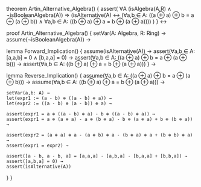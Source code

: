 theorem Artin_Alternative_Algebra() {
  assert(
    ∀A (isAlgebra(A,R) ∧ ¬isBooleanAlgebra(A)) ⇒
    (isAlternative(A) ↔ 
      (∀a,b ∈ A: ((a ⊕ a) ⊕ b = a ⊕ (a ⊕ b)) ∧
       ∀a,b ∈ A: ((b ⊕ a) ⊕ a = b ⊕ (a ⊕ a))))
  )
} ↔

proof Artin_Alternative_Algebra() {
  setVar(A: Algebra, R: Ring) →
  assume(¬isBooleanAlgebra(A)) →
  
  lemma Forward_Implication() {
    assume(isAlternative(A)) →
    assert(∀a,b ∈ A: [a,a,b] = 0 ∧ [b,a,a] = 0) →
    assert(∀a,b ∈ A: ((a ⊕ a) ⊕ b = a ⊕ (a ⊕ b))) →
    assert(∀a,b ∈ A: ((b ⊕ a) ⊕ a = b ⊕ (a ⊕ a)))
  } →

  lemma Reverse_Implication() {
    assume(∀a,b ∈ A: ((a ⊕ a) ⊕ b = a ⊕ (a ⊕ b))) →
    assume(∀a,b ∈ A: ((b ⊕ a) ⊕ a = b ⊕ (a ⊕ a))) →
    
    setVar(a,b: A) →
    let(expr1 := (a - b) ⊕ ((a - b) ⊕ a)) →
    let(expr2 := ((a - b) ⊕ (a - b)) ⊕ a) →
    
    assert(expr1 = a ⊕ ((a - b) ⊕ a) - b ⊕ ((a - b) ⊕ a)) →
    assert(expr1 = a ⊕ (a ⊕ a) - a ⊕ (b ⊕ a) - b ⊕ (a ⊕ a) + b ⊕ (b ⊕ a)) →
    
    assert(expr2 = (a ⊕ a) ⊕ a - (a ⊕ b) ⊕ a - (b ⊕ a) ⊕ a + (b ⊕ b) ⊕ a) →
    assert(expr1 = expr2) →
    
    assert([a - b, a - b, a] = [a,a,a] - [a,b,a] - [b,a,a] + [b,b,a]) →
    assert([a,b,a] = 0) →
    assert(isAlternative(A))
  }
}